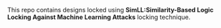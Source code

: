 This repo contains designs locked using **SimLL:Similarity-Based Logic Locking Against Machine Learning Attacks** locking technique.


